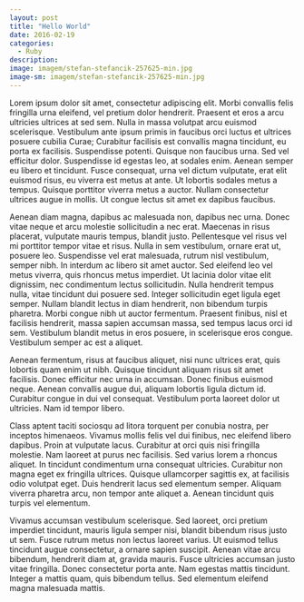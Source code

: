 ```yaml
---
layout: post
title: "Hello World"
date: 2016-02-19
categories:
  - Ruby
description:
image: imagem/stefan-stefancik-257625-min.jpg
image-sm: imagem/stefan-stefancik-257625-min.jpg
---
```


Lorem ipsum dolor sit amet, consectetur adipiscing elit. Morbi convallis felis fringilla urna eleifend, vel pretium dolor hendrerit. Praesent et eros a arcu ultricies ultrices at sed sem. Nulla in massa volutpat arcu euismod scelerisque. Vestibulum ante ipsum primis in faucibus orci luctus et ultrices posuere cubilia Curae; Curabitur facilisis est convallis magna tincidunt, eu porta ex facilisis. Suspendisse potenti. Quisque non faucibus urna. Sed vel efficitur dolor. Suspendisse id egestas leo, at sodales enim. Aenean semper eu libero et tincidunt. Fusce consequat, urna vel dictum vulputate, erat elit euismod risus, eu viverra est metus at ante. Ut lobortis sodales metus a tempus. Quisque porttitor viverra metus a auctor. Nullam consectetur ultrices augue in mollis. Ut congue lectus sit amet ex dapibus faucibus.

Aenean diam magna, dapibus ac malesuada non, dapibus nec urna. Donec vitae neque et arcu molestie sollicitudin a nec erat. Maecenas in risus placerat, vulputate mauris tempus, blandit justo. Pellentesque vel risus vel mi porttitor tempor vitae et risus. Nulla in sem vestibulum, ornare erat ut, posuere leo. Suspendisse vel erat malesuada, rutrum nisl vestibulum, semper nibh. In interdum ac libero sit amet auctor. Sed eleifend leo vel metus viverra, quis rhoncus metus imperdiet. Ut lacinia dolor vitae elit dignissim, nec condimentum lectus sollicitudin. Nulla hendrerit tempus nulla, vitae tincidunt dui posuere sed. Integer sollicitudin eget ligula eget semper. Nullam blandit lectus in diam hendrerit, non bibendum turpis pharetra. Morbi congue nibh ut auctor fermentum. Praesent finibus, nisl et facilisis hendrerit, massa sapien accumsan massa, sed tempus lacus orci id sem. Vestibulum blandit metus in eros posuere, in scelerisque eros congue. Vestibulum semper ac est a aliquet.

Aenean fermentum, risus at faucibus aliquet, nisi nunc ultrices erat, quis lobortis quam enim ut nibh. Quisque tincidunt aliquam risus sit amet facilisis. Donec efficitur nec urna in accumsan. Donec finibus euismod neque. Aenean convallis augue dui, aliquam lobortis ligula dictum id. Curabitur congue in dui vel consequat. Vestibulum porta laoreet dolor ut ultricies. Nam id tempor libero.

Class aptent taciti sociosqu ad litora torquent per conubia nostra, per inceptos himenaeos. Vivamus mollis felis vel dui finibus, nec eleifend libero dapibus. Proin at vulputate lacus. Curabitur at orci quis nisi fringilla molestie. Nam laoreet at purus nec facilisis. Sed varius lorem a rhoncus aliquet. In tincidunt condimentum urna consequat ultricies. Curabitur non magna eget ex fringilla ultrices. Quisque ullamcorper sagittis ex, at facilisis odio volutpat eget. Duis hendrerit lacus sed elementum semper. Aliquam viverra pharetra arcu, non tempor ante aliquet a. Aenean tincidunt quis turpis vel elementum.

Vivamus accumsan vestibulum scelerisque. Sed laoreet, orci pretium imperdiet tincidunt, mauris ligula semper nisi, blandit bibendum risus justo ut sem. Fusce rutrum metus non lectus laoreet varius. Ut euismod tellus tincidunt augue consectetur, a ornare sapien suscipit. Aenean vitae arcu bibendum, hendrerit diam at, gravida mauris. Fusce ultricies accumsan justo vitae fringilla. Donec consectetur porta ante. Nam egestas mattis tincidunt. Integer a mattis quam, quis bibendum tellus. Sed elementum eleifend magna malesuada mattis.
